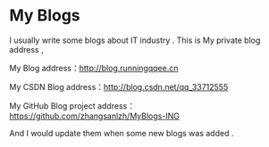 
# My Blogs

I usually write some blogs about IT industry . This is My private blog address ,

My Blog address：http://blog.runningqqee.cn

My CSDN Blog address：http://blog.csdn.net/qq_33712555

My GitHub Blog project address：https://github.com/zhangsanlzh/MyBlogs-ING

And I would update them when some new blogs was added .
